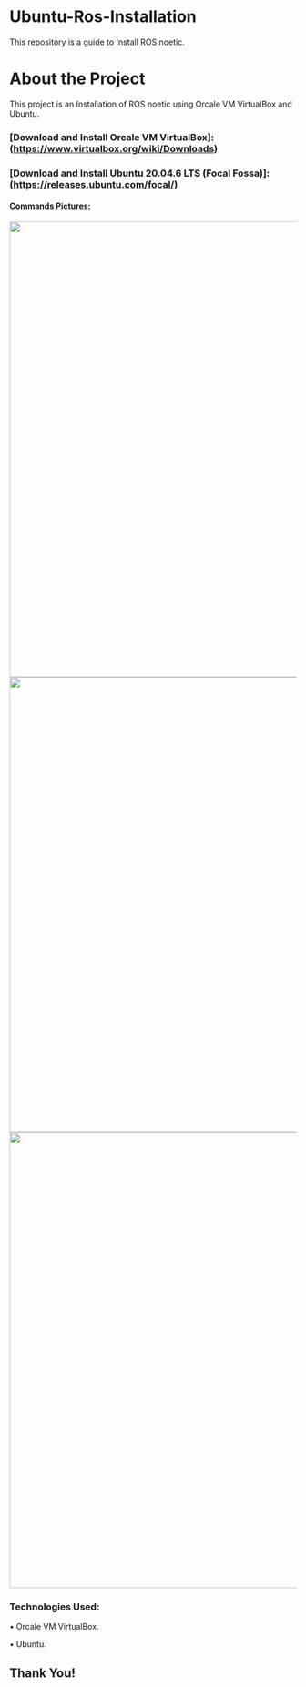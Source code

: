 # Ubuntu-Ros-Installation

This repository is a guide to Install ROS noetic. 


# About the Project

This project is an Instaliation of ROS noetic using Orcale VM VirtualBox and Ubuntu.  


### [Download and Install Orcale VM VirtualBox]: (https://www.virtualbox.org/wiki/Downloads)

### [Download and Install Ubuntu 20.04.6 LTS (Focal Fossa)]: (https://releases.ubuntu.com/focal/)



#### Commands Pictures:

<div> 
   
<img src="https://github.com/user-attachments/assets/486818dc-d553-4264-9db3-ac90d4de7868" width="800" height="800">

<img src="https://github.com/user-attachments/assets/1856826a-3096-4b19-946c-e9dbc8dfc7b8" width="800" height="800">

<img src="https://github.com/user-attachments/assets/8ef3fcfd-fc3a-484f-9ee7-f162cec4b4ac" width="800" height="800">

</div>
   
   
### Technologies Used:

•	Orcale VM VirtualBox. 

•	Ubuntu. 



## Thank You!

